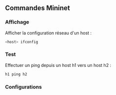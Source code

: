 ## Commandes Mininet

### Affichage
Afficher la configuration réseau d'un host :
```bash
<host> ifconfig
```

### Test
Effectuer un ping depuis un host h1 vers un host h2 :
```bash
h1 ping h2
```

### Configurations

